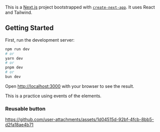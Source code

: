 This is a [Next.js](https://nextjs.org) project bootstrapped with [`create-next-app`](https://github.com/vercel/next.js/tree/canary/packages/create-next-app). It uses React and Tailwind.

## Getting Started

First, run the development server:

```bash
npm run dev
# or
yarn dev
# or
pnpm dev
# or
bun dev
```

Open [http://localhost:3000](http://localhost:3000) with your browser to see the result.

This is a practice using events of the elements.

### Reusable button

https://github.com/user-attachments/assets/1d04515d-92bf-4fcb-8bb5-d2fa18ae4b71

